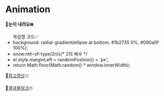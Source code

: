 <h1>Animation</h1>
<strong>🧊눈이 내려요❄️</strong>

<ul>
  복습할 코드✅
  <li>background: radial-gradient(ellipse at bottom, #1b2735 0%, #090a0f 100%);</li>
  <li>snow:nth-of-type(2n){/* 2의 배수 */</li>
  <li>el.style.marginLeft = randomPosition() + 'px';</li>
  <li>return Math.floor(Math.random() * window.innerWidth);</li>
</ul>

📌[참고영상](https://www.youtube.com/watch?v=jmDace5VPDM&list=PL-eeIUD86IjSyxTbGT7wY3Hie_HA5bKvg&index=10)⛄


📌[결과물링크](https://snow-animation.aeuj.repl.co)☃️
  
